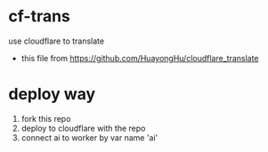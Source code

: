 # cf-trans
use cloudflare to translate
- this file from https://github.com/HuayongHu/cloudflare_translate 
# deploy way
1. fork this repo
2. deploy to cloudflare with the repo
3. connect ai to worker by var name 'ai'
